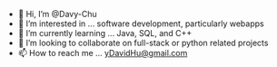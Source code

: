 - 👋 Hi, I’m @Davy-Chu
- 👀 I’m interested in ... software development, particularly webapps
- 🌱 I’m currently learning ... Java, SQL, and C++
- 💞️ I’m looking to collaborate on full-stack or python related projects
- 📫 How to reach me ... yDavidHu@gmail.com

<!---
Davy-Chu/Davy-Chu is a ✨ special ✨ repository because its `README.md` (this file) appears on your GitHub profile.
You can click the Preview link to take a look at your changes.
--->

